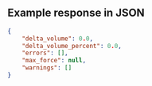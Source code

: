 

## Example response in JSON

```json
{
    "delta_volume": 0.0,
    "delta_volume_percent": 0.0,
    "errors": [],
    "max_force": null,
    "warnings": []
}
```

